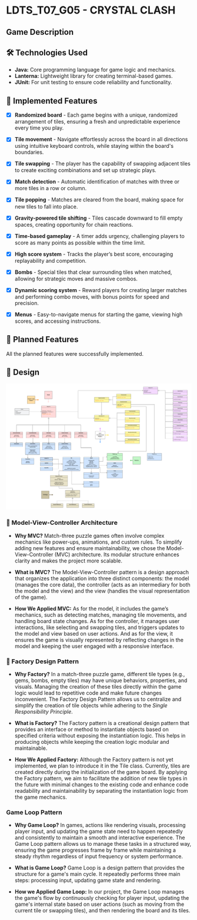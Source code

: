 # LDTS_T07_G05 - CRYSTAL CLASH
## Game Description 

## 🛠️ Technologies Used

- **Java:** Core programming language for game logic and mechanics.
- **Lanterna:** Lightweight library for creating terminal-based games.
- **JUnit:** For unit testing to ensure code reliability and functionality.

## 🚀 Implemented Features

- [x] **Randomized board** - Each game begins with a unique, randomized arrangement of tiles, ensuring a fresh and unpredictable experience every time you play.
- [x] **Tile movement** - Navigate effortlessly across the board in all directions using intuitive keyboard controls, while staying within the board's boundaries.
- [x] **Tile swapping** - The player has the capability of swapping adjacent tiles to create exciting combinations and set up strategic plays.
- [x] **Match detection** - Automatic identification of matches with three or more tiles in a row or column.
- [x] **Tile popping** - Matches are cleared from the board, making space for new tiles to fall into place.
- [x] **Gravity-powered tile shifting** - Tiles cascade downward to fill empty spaces, creating opportunity for chain reactions.
- [x] **Time-based gameplay** - A timer adds urgency, challenging players to score as many points as possible within the time limit.
- [x] **High score system** - Tracks the player’s best score, encouraging replayability and competition.
- [x] **Bombs** - Special tiles that clear surrounding tiles when matched, allowing for strategic moves and massive combos.
- [x] **Dynamic scoring system** - Reward players for creating larger matches and performing combo moves, with bonus points for speed and precision.
- [x] **Menus** - Easy-to-navigate menus for starting the game, viewing high scores, and accessing instructions.


## 🚀 Planned Features

All the planned features were successfully implemented.

## 🧩 Design

![UML diagram presenting project's design patterns and classes](./images/CrystalClashDiagramUML.png)

### 🔧 Model-View-Controller Architecture


* **Why MVC?** Match-three puzzle games often involve complex mechanics like power-ups, animations, and custom rules. To simplify adding new features and ensure maintainability, we chose the Model-View-Controller (MVC) architecture. Its modular structure enhances clarity and makes the project more scalable.


* **What is MVC?** The Model-View-Controller pattern is a design approach that organizes the application into three distinct components: the model (manages the core data), the controller (acts as an intermediary for both the model and the view) and the view (handles the visual representation of the game).


* **How We Applied MVC:** As for the model, it includes the game’s mechanics, such as detecting matches, managing tile movements, and handling board state changes. As for the controller, it manages user interactions, like selecting and swapping tiles, and triggers updates to the model and view based on user actions. And as for the view, it ensures the game is visually represented by reflecting changes in the model and keeping the user engaged with a responsive interface.


### 🔧 Factory Design Pattern

* **Why Factory?**
  In a match-three puzzle game, different tile types (e.g., gems, bombs, empty tiles) may have unique behaviors, properties, and visuals. Managing the creation of these tiles directly within the game logic would lead to repetitive code and make future changes inconvenient. The Factory Design Pattern allows us to centralize and simplify the creation of tile objects while adhering to the *Single Responsibility Principle*.

* **What is Factory?**
  The Factory pattern is a creational design pattern that provides an interface or method to instantiate objects based on specified criteria without exposing the instantiation logic. This helps in producing objects while keeping the creation logic modular and maintainable.

* **How We Applied Factory:** Although the Factory pattern is not yet implemented, we plan to introduce it in the Tile class. Currently, tiles are created directly during the initialization of the game board. By applying the Factory pattern, we aim to facilitate the addition of new tile types in the future with minimal changes to the existing code and enhance code readability and maintainability by separating the instantiation logic from the game mechanics.

### Game Loop Pattern

* **Why Game Loop?** In games, actions like rendering visuals, processing player input, and updating the game state need to happen repeatedly and consistently to maintain a smooth and interactive experience. The Game Loop pattern allows us to manage these tasks in a structured way, ensuring the game progresses frame by frame while maintaining a steady rhythm regardless of input frequency or system performance.

* **What is Game Loop?** Game Loop is a design pattern that provides the structure for a game's main cycle. It repeatedly performs three main steps: processing input, updating game state and rendering.

* **How we Applied Game Loop:** In our project, the Game Loop manages the game's flow by continuously checking for player input, updating the game's internal state based on user actions (such as moving from the current tile or swapping tiles), and then rendering the board and its tiles.
